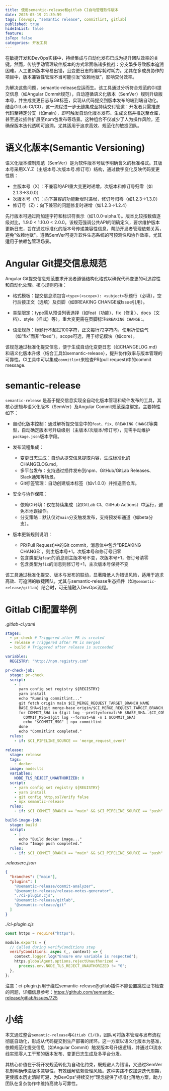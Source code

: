 ```yaml
---
title: 使用semantic-release和gitlab CI自动管理软件版本
date: 2025-05-19 21:39:59
tags: [devops, "semantic release", commitlint, gitlab]
published: true
hideInList: false
feature: 
isTop: false
categories: 开发工具
---
```


在敏捷开发和DevOps实践中，持续集成与自动化发布已成为提升团队效率的关键。然而，传统手动管理软件版本的方式常面临诸多挑战：分支繁多导致版本追溯困难，人工更新版本号易出错，且变更日志的编写耗时耗力。尤其在多成员协作的项目中，版本兼容性管理不当可能引发“依赖地狱”，影响交付效率。

为解决这些问题，semantic-release应运而生。该工具通过分析符合规范的Git提交信息（如Angular Commit规范），自动遵循语义化版本（SemVer）规则升级版本号，并生成变更日志与Git标签，实现从代码提交到版本发布的端到端自动化。结合GitLab CI/CD，这一流程进一步无缝集成至持续交付管道：开发者只需推送代码至特定分支（如main），即可触发自动化版本发布、生成文档并推送至仓库，甚至通过插件扩展至npm包发布等场景。这种组合不仅减少了人为操作风险，还确保版本迭代透明可追溯，尤其适用于追求高效、规范化的敏捷团队。

# 语义化版本(Semantic Versioning)

语义化版本控制规范（SemVer）是为软件版本号赋予明确含义的标准格式。其版本号采用X.Y.Z（主版本号.次版本号.修订号）结构，通过数字变化反映代码变更性质：

- 主版本号（X）：不兼容的API重大变更时递增，次版本和修订号归零（如2.1.3→3.0.0）
- 次版本号（Y）：向下兼容的功能新增时递增，修订号归零（如1.2.3→1.3.0）
- 修订号（Z）：向下兼容的问题修复时递增（如1.2.3→1.2.4）

先行版本可通过附加连字符和标识符表示（如1.0.0-alpha.1）。版本比较按数值逐级对比，1.9.0 < 1.10.0 < 2.0.0。该规范强调公共API的明确定义，要求维护版本更新日志，旨在通过标准化的版本号传递兼容性信息，帮助开发者管理依赖关系，避免"依赖地狱"。遵循SemVer可提升软件生态系统的可预测性和协作效率，尤其适用于依赖包管理场景。

# Angular Git提交信息规范

Angular Git提交信息规范要求开发者遵循结构化格式以确保代码变更的可追踪性和自动化处理。核心规则包括：

- 格式模板：提交信息须包含`<type>(<scope>): <subject>`标题行（必填），空行后接正文（选填）及页脚（如BREAKING CHANGE或Issue引用）。

- 类型限定：type需从预设列表选择（如feat（功能）、fix（修复）、docs（文档）、style（样式）等），重大变更需在页脚标注`BREAKING CHANGE:`。

- 语法规范：标题行不超过100字符，正文每行72字符内，使用祈使语气（如“fix”而非“fixed”）。scope可选，用于标记模块（如core）。

该规范通过标准化提交信息，便于生成自动化变更日志（如CHANGELOG.md）和语义化版本升级（结合工具如semantic-release），提升协作效率与版本管理的可靠性。CI工具中可以集成`commitlint`来检查PR(pull request)中的commit message.

# semantic-release

`semantic-release` 是基于提交信息实现全自动化版本管理和软件发布的工具，其核心逻辑与语义化版本（SemVer）及Angular Commit规范深度绑定。主要特性如下：

- 自动化版本控制：通过解析提交信息中的`feat、fix、BREAKING CHANGE`等类型，自动确定版本号升级级别（主版本/次版本/修订号），无需手动维护`package.json`版本字段。

- 发布流程集成：

  - 变更日志生成：自动从提交信息提取内容，生成标准化的CHANGELOG.md。
  - 多平台发布：支持通过插件发布到npm、GitHub/GitLab Releases、Slack通知等场景。
  - Git标签管理：自动创建版本标签（如v1.0.0）并推送至仓库。

- 安全与协作保障：

  - 依赖CI环境：仅在持续集成（如GitLab CI、GitHub Actions）中运行，避免本地误操作。
  - 分支策略：默认仅对`main`分支触发发布，支持预发布通道（如beta分支）。

- 版本更新规则说明：
  - PR(Pull Request)中的Git commit，消息体中包含"BREAKING CHANGE:`，则主版本号+1，次版本号和修订号归零
  - 包含类型为`feat`的消息则主版本号不变，次版本号+1，修订号清零
  - 包含类型为`fix`的消息则修订号+1，主次版本号保持不变

该工具通过标准化提交、版本与发布的联动，显著降低人为错误风险，适用于追求高效、可追溯的敏捷团队，尤其与semantic-release生态插件（如`@semantic-release/gitlab`）结合时，可无缝融入DevOps流程。

# Gitlab CI配置举例

*.gitlab-ci.yaml*

``` yaml
stages:
  - pr-check # Triggered after PR is created
  - release # Triggered after PR is merged
  - build # Triggered after release is succeeded

variables:
  REGISTRY: "http://npm.registry.com"

pr-check-job:
  stage: pr-check
  script:
    - |
      yarn config set registry ${REGISTRY}
      yarn install
      echo "Running commitlint..."
      git fetch origin main $CI_MERGE_REQUEST_TARGET_BRANCH_NAME
      BASE_SHA=$(git merge-base origin/$CI_MERGE_REQUEST_TARGET_BRANCH_NAME $CI_COMMIT_SHA)
      for COMMIT_SHA in $(git log --pretty=format:%H $BASE_SHA..$CI_COMMIT_SHA); do
        COMMIT_MSG=$(git log --format=%B -n 1 $COMMIT_SHA)
        echo "$COMMIT_MSG" | npx commitlint
      done
      echo "Commitlint completed."
  rules:
    - if: $CI_PIPELINE_SOURCE == 'merge_request_event'

release:
  stage: release
  tags:
    - docker
  image: node:lts
  variables:
    NODE_TLS_REJECT_UNAUTHORIZED: 0
  script:
    - yarn config set registry ${REGISTRY}
    - yarn install
    - git config http.sslVerify false
    - npx semantic-release
  rules:
    - if: $CI_COMMIT_BRANCH == "main" && $CI_PIPELINE_SOURCE == "push"

build-image-job:
  stage: build
  script:
    - |
      echo "Build docker image..."
      echo "Image push completed."
  rules:
    - if: $CI_COMMIT_BRANCH == "main" && $CI_PIPELINE_SOURCE == "push"
```

*.releaserc.json*

``` json
{
  "branches": ["main"],
  "plugins": [
    "@semantic-release/commit-analyzer",
    "@semantic-release/release-notes-generator",
    "./ci-plugin.cjs",
    "@semantic-release/gitlab",
    "@semantic-release/git"
  ]
}
```

*./ci-plugin.cjs*

``` js
const https = require("https");

module.exports = {
  // Called during verifyConditions step
  verifyConditions: async (_, context) => {
    context.logger.log("Ensure env variable is respected");
    https.globalAgent.options.rejectUnauthorized =
      process.env.NODE_TLS_REJECT_UNAUTHORIZED != "0";
  },
};
```

注意：ci-plugin.js用于绕过semantic-release@gitlab插件不能设置跳过证书检查的问题，详细信息参考：https://github.com/semantic-release/gitlab/issues/725

# 小结

本文通过整合`semantic-release`与`GitLab CI/CD`，团队可将版本管理与发布流程彻底自动化，形成从代码提交到生产部署的闭环。这一方案以语义化版本为基准，依赖规范化提交信息（如Angular Commit）触发版本号升级逻辑，并通过CI流水线实现零人工干预的版本发布、变更日志生成及多平台分发。

其核心价值在于将开发规范转化为自动化约束，既规避人为错误，又通过SemVer机制明确传递版本兼容性，有效缓解依赖管理风险。这种实践不仅加速迭代周期，更使版本历史清晰可溯，为DevOps“持续交付”理念提供了标准化落地方案，助力团队在复杂协作中维持高效与可靠性。